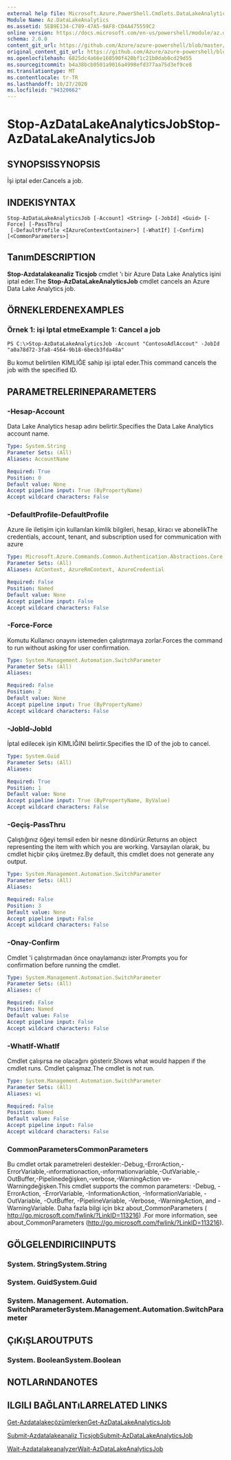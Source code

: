 ```yaml
---
external help file: Microsoft.Azure.PowerShell.Cmdlets.DataLakeAnalytics.dll-Help.xml
Module Name: Az.DataLakeAnalytics
ms.assetid: 5EB9E134-C789-47A5-9AF8-CD4A475559C2
online version: https://docs.microsoft.com/en-us/powershell/module/az.datalakeanalytics/stop-azdatalakeanalyticsjob
schema: 2.0.0
content_git_url: https://github.com/Azure/azure-powershell/blob/master/src/DataLakeAnalytics/DataLakeAnalytics/help/Stop-AzDataLakeAnalyticsJob.md
original_content_git_url: https://github.com/Azure/azure-powershell/blob/master/src/DataLakeAnalytics/DataLakeAnalytics/help/Stop-AzDataLakeAnalyticsJob.md
ms.openlocfilehash: 6825dc4a66e160590f420bf1c21b0dab0cd29d55
ms.sourcegitcommit: b4a38bcb0501a9016a4998efd377aa75d3ef9ce8
ms.translationtype: MT
ms.contentlocale: tr-TR
ms.lasthandoff: 10/27/2020
ms.locfileid: "94320662"
---
```

# <span data-ttu-id="8d822-101">Stop-AzDataLakeAnalyticsJob</span><span class="sxs-lookup"><span data-stu-id="8d822-101">Stop-AzDataLakeAnalyticsJob</span></span>

## <span data-ttu-id="8d822-102">SYNOPSIS</span><span class="sxs-lookup"><span data-stu-id="8d822-102">SYNOPSIS</span></span>
<span data-ttu-id="8d822-103">İşi iptal eder.</span><span class="sxs-lookup"><span data-stu-id="8d822-103">Cancels a job.</span></span>

## <span data-ttu-id="8d822-104">INDEKI</span><span class="sxs-lookup"><span data-stu-id="8d822-104">SYNTAX</span></span>

```
Stop-AzDataLakeAnalyticsJob [-Account] <String> [-JobId] <Guid> [-Force] [-PassThru]
 [-DefaultProfile <IAzureContextContainer>] [-WhatIf] [-Confirm] [<CommonParameters>]
```

## <span data-ttu-id="8d822-105">Tanım</span><span class="sxs-lookup"><span data-stu-id="8d822-105">DESCRIPTION</span></span>
<span data-ttu-id="8d822-106">**Stop-Azdatalakeanaliz Ticsjob** cmdlet 'ı bir Azure Data Lake Analytics işini iptal eder.</span><span class="sxs-lookup"><span data-stu-id="8d822-106">The **Stop-AzDataLakeAnalyticsJob** cmdlet cancels an Azure Data Lake Analytics job.</span></span>

## <span data-ttu-id="8d822-107">ÖRNEKLERDEN</span><span class="sxs-lookup"><span data-stu-id="8d822-107">EXAMPLES</span></span>

### <span data-ttu-id="8d822-108">Örnek 1: işi Iptal etme</span><span class="sxs-lookup"><span data-stu-id="8d822-108">Example 1: Cancel a job</span></span>
```
PS C:\>Stop-AzDataLakeAnalyticsJob -Account "ContosoAdlAccout" -JobId "a0a78d72-3fa8-4564-9b18-6becb3fda48a"
```

<span data-ttu-id="8d822-109">Bu komut belirtilen KIMLIĞE sahip işi iptal eder.</span><span class="sxs-lookup"><span data-stu-id="8d822-109">This command cancels the job with the specified ID.</span></span>

## <span data-ttu-id="8d822-110">PARAMETRELERINE</span><span class="sxs-lookup"><span data-stu-id="8d822-110">PARAMETERS</span></span>

### <span data-ttu-id="8d822-111">-Hesap</span><span class="sxs-lookup"><span data-stu-id="8d822-111">-Account</span></span>
<span data-ttu-id="8d822-112">Data Lake Analytics hesap adını belirtir.</span><span class="sxs-lookup"><span data-stu-id="8d822-112">Specifies the Data Lake Analytics account name.</span></span>

```yaml
Type: System.String
Parameter Sets: (All)
Aliases: AccountName

Required: True
Position: 0
Default value: None
Accept pipeline input: True (ByPropertyName)
Accept wildcard characters: False
```

### <span data-ttu-id="8d822-113">-DefaultProfile</span><span class="sxs-lookup"><span data-stu-id="8d822-113">-DefaultProfile</span></span>
<span data-ttu-id="8d822-114">Azure ile iletişim için kullanılan kimlik bilgileri, hesap, kiracı ve abonelik</span><span class="sxs-lookup"><span data-stu-id="8d822-114">The credentials, account, tenant, and subscription used for communication with azure</span></span>

```yaml
Type: Microsoft.Azure.Commands.Common.Authentication.Abstractions.Core.IAzureContextContainer
Parameter Sets: (All)
Aliases: AzContext, AzureRmContext, AzureCredential

Required: False
Position: Named
Default value: None
Accept pipeline input: False
Accept wildcard characters: False
```

### <span data-ttu-id="8d822-115">-Force</span><span class="sxs-lookup"><span data-stu-id="8d822-115">-Force</span></span>
<span data-ttu-id="8d822-116">Komutu Kullanıcı onayını istemeden çalıştırmaya zorlar.</span><span class="sxs-lookup"><span data-stu-id="8d822-116">Forces the command to run without asking for user confirmation.</span></span>

```yaml
Type: System.Management.Automation.SwitchParameter
Parameter Sets: (All)
Aliases:

Required: False
Position: 2
Default value: None
Accept pipeline input: True (ByPropertyName)
Accept wildcard characters: False
```

### <span data-ttu-id="8d822-117">-JobId</span><span class="sxs-lookup"><span data-stu-id="8d822-117">-JobId</span></span>
<span data-ttu-id="8d822-118">İptal edilecek işin KIMLIĞINI belirtir.</span><span class="sxs-lookup"><span data-stu-id="8d822-118">Specifies the ID of the job to cancel.</span></span>

```yaml
Type: System.Guid
Parameter Sets: (All)
Aliases:

Required: True
Position: 1
Default value: None
Accept pipeline input: True (ByPropertyName, ByValue)
Accept wildcard characters: False
```

### <span data-ttu-id="8d822-119">-Geçiş</span><span class="sxs-lookup"><span data-stu-id="8d822-119">-PassThru</span></span>
<span data-ttu-id="8d822-120">Çalıştığınız öğeyi temsil eden bir nesne döndürür.</span><span class="sxs-lookup"><span data-stu-id="8d822-120">Returns an object representing the item with which you are working.</span></span>
<span data-ttu-id="8d822-121">Varsayılan olarak, bu cmdlet hiçbir çıkış üretmez.</span><span class="sxs-lookup"><span data-stu-id="8d822-121">By default, this cmdlet does not generate any output.</span></span>

```yaml
Type: System.Management.Automation.SwitchParameter
Parameter Sets: (All)
Aliases:

Required: False
Position: 3
Default value: None
Accept pipeline input: False
Accept wildcard characters: False
```

### <span data-ttu-id="8d822-122">-Onay</span><span class="sxs-lookup"><span data-stu-id="8d822-122">-Confirm</span></span>
<span data-ttu-id="8d822-123">Cmdlet 'i çalıştırmadan önce onaylamanızı ister.</span><span class="sxs-lookup"><span data-stu-id="8d822-123">Prompts you for confirmation before running the cmdlet.</span></span>

```yaml
Type: System.Management.Automation.SwitchParameter
Parameter Sets: (All)
Aliases: cf

Required: False
Position: Named
Default value: False
Accept pipeline input: False
Accept wildcard characters: False
```

### <span data-ttu-id="8d822-124">-WhatIf</span><span class="sxs-lookup"><span data-stu-id="8d822-124">-WhatIf</span></span>
<span data-ttu-id="8d822-125">Cmdlet çalışırsa ne olacağını gösterir.</span><span class="sxs-lookup"><span data-stu-id="8d822-125">Shows what would happen if the cmdlet runs.</span></span>
<span data-ttu-id="8d822-126">Cmdlet çalışmaz.</span><span class="sxs-lookup"><span data-stu-id="8d822-126">The cmdlet is not run.</span></span>

```yaml
Type: System.Management.Automation.SwitchParameter
Parameter Sets: (All)
Aliases: wi

Required: False
Position: Named
Default value: False
Accept pipeline input: False
Accept wildcard characters: False
```

### <span data-ttu-id="8d822-127">CommonParameters</span><span class="sxs-lookup"><span data-stu-id="8d822-127">CommonParameters</span></span>
<span data-ttu-id="8d822-128">Bu cmdlet ortak parametreleri destekler:-Debug,-ErrorAction,-ErrorVariable,-ınformationaction,-ınformationvariable,-OutVariable,-OutBuffer,-Pipelinedeğişken,-verbose,-WarningAction ve-Warningdeğişken.</span><span class="sxs-lookup"><span data-stu-id="8d822-128">This cmdlet supports the common parameters: -Debug, -ErrorAction, -ErrorVariable, -InformationAction, -InformationVariable, -OutVariable, -OutBuffer, -PipelineVariable, -Verbose, -WarningAction, and -WarningVariable.</span></span> <span data-ttu-id="8d822-129">Daha fazla bilgi için bkz about_CommonParameters ( http://go.microsoft.com/fwlink/?LinkID=113216) .</span><span class="sxs-lookup"><span data-stu-id="8d822-129">For more information, see about_CommonParameters (http://go.microsoft.com/fwlink/?LinkID=113216).</span></span>

## <span data-ttu-id="8d822-130">GÖLGELENDIRICI</span><span class="sxs-lookup"><span data-stu-id="8d822-130">INPUTS</span></span>

### <span data-ttu-id="8d822-131">System. String</span><span class="sxs-lookup"><span data-stu-id="8d822-131">System.String</span></span>

### <span data-ttu-id="8d822-132">System. Guid</span><span class="sxs-lookup"><span data-stu-id="8d822-132">System.Guid</span></span>

### <span data-ttu-id="8d822-133">System. Management. Automation. SwitchParameter</span><span class="sxs-lookup"><span data-stu-id="8d822-133">System.Management.Automation.SwitchParameter</span></span>

## <span data-ttu-id="8d822-134">ÇıKıŞLAR</span><span class="sxs-lookup"><span data-stu-id="8d822-134">OUTPUTS</span></span>

### <span data-ttu-id="8d822-135">System. Boolean</span><span class="sxs-lookup"><span data-stu-id="8d822-135">System.Boolean</span></span>

## <span data-ttu-id="8d822-136">NOTLARıNDA</span><span class="sxs-lookup"><span data-stu-id="8d822-136">NOTES</span></span>

## <span data-ttu-id="8d822-137">ILGILI BAĞLANTıLAR</span><span class="sxs-lookup"><span data-stu-id="8d822-137">RELATED LINKS</span></span>

[<span data-ttu-id="8d822-138">Get-Azdatalakeçözümlerken</span><span class="sxs-lookup"><span data-stu-id="8d822-138">Get-AzDataLakeAnalyticsJob</span></span>](./Get-AzDataLakeAnalyticsJob.md)

[<span data-ttu-id="8d822-139">Submit-Azdatalakeanaliz Ticsjob</span><span class="sxs-lookup"><span data-stu-id="8d822-139">Submit-AzDataLakeAnalyticsJob</span></span>](./Submit-AzDataLakeAnalyticsJob.md)

[<span data-ttu-id="8d822-140">Wait-Azdatalakeanalyzer</span><span class="sxs-lookup"><span data-stu-id="8d822-140">Wait-AzDataLakeAnalyticsJob</span></span>](./Wait-AzDataLakeAnalyticsJob.md)


